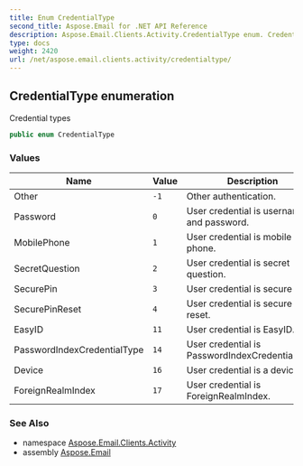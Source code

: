 ```yaml
---
title: Enum CredentialType
second_title: Aspose.Email for .NET API Reference
description: Aspose.Email.Clients.Activity.CredentialType enum. Credential types
type: docs
weight: 2420
url: /net/aspose.email.clients.activity/credentialtype/
---
```

## CredentialType enumeration

Credential types

```csharp
public enum CredentialType
```

### Values

| Name | Value | Description |
| --- | --- | --- |
| Other | `-1` | Other authentication. |
| Password | `0` | User credential is username and password. |
| MobilePhone | `1` | User credential is mobile phone. |
| SecretQuestion | `2` | User credential is secret question. |
| SecurePin | `3` | User credential is secure PIN. |
| SecurePinReset | `4` | User credential is secure PIN reset. |
| EasyID | `11` | User credential is EasyID. |
| PasswordIndexCredentialType | `14` | User credential is PasswordIndexCredentialType. |
| Device | `16` | User credential is a device. |
| ForeignRealmIndex | `17` | User credential is ForeignRealmIndex. |

### See Also

* namespace [Aspose.Email.Clients.Activity](../../aspose.email.clients.activity/)
* assembly [Aspose.Email](../../)


